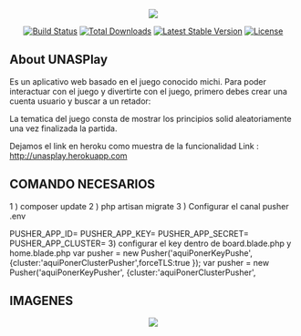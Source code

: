 <p align="center"><img src="https://laravel.com/assets/img/components/logo-laravel.svg"></p>



<p align="center">
<a href="https://travis-ci.org/laravel/framework"><img src="https://travis-ci.org/laravel/framework.svg" alt="Build Status"></a>
<a href="https://packagist.org/packages/laravel/framework"><img src="https://poser.pugx.org/laravel/framework/d/total.svg" alt="Total Downloads"></a>
<a href="https://packagist.org/packages/laravel/framework"><img src="https://poser.pugx.org/laravel/framework/v/stable.svg" alt="Latest Stable Version"></a>
<a href="https://packagist.org/packages/laravel/framework"><img src="https://poser.pugx.org/laravel/framework/license.svg" alt="License"></a>
</p>

## About UNASPlay

Es un aplicativo web basado en el juego conocido michi.
Para  poder interactuar con el juego y divertirte con el juego, primero debes crear una cuenta usuario y buscar a un retador:

La tematica del juego consta de mostrar los principios solid aleatoriamente una vez finalizada la partida.

Dejamos el link en heroku como muestra de la funcionalidad
Link :  http://unasplay.herokuapp.com

## COMANDO NECESARIOS 

1 )  composer update 
2 )  php artisan migrate
3 )  Configurar el canal pusher  .env


PUSHER_APP_ID=
PUSHER_APP_KEY=
PUSHER_APP_SECRET=
PUSHER_APP_CLUSTER=
3) configurar el key dentro de board.blade.php y home.blade.php
 var pusher = new Pusher('aquiPonerKeyPushe', {cluster:'aquiPonerClusterPusher',forceTLS:true });
 var pusher = new Pusher('aquiPonerKeyPusher', {cluster:'aquiPonerClusterPusher', 


## IMAGENES

<p align="center"><img src="https://ibb.co/2tmDBnL"></p>